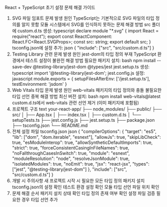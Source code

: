 React + TypeScript 초기 설정 문제 해결 가이드
1. SVG 파일 임포트 문제
발생 원인
TypeScript는 기본적으로 SVG 파일의 타입 정의를 알지 못함
모듈 시스템에서 SVG를 인식하지 못하는 문제
해결 방법
src 폴더에 custom.d.ts 생성:
typescript
declare module "*.svg" {
  import React = require("react");
  export const ReactComponent: React.FC<React.SVGProps<SVGSVGElement>>;
  const src: string;
  export default src;
}
tsconfig.json에 설정 추가:
json
{
  "include": ["src", "src/custom.d.ts"]
}
2. Testing Library 관련 문제
발생 원인
jest-dom의 타입 정의 부재
TypeScript 환경에서 테스트 설정이 불완전
해결 방법
필요한 패키지 설치:
bash
npm install --save-dev @testing-library/jest-dom @types/jest
jest.setup.ts 생성:
typescript
import '@testing-library/jest-dom';
jest.config.js 설정:
javascript
module.exports = {
  setupFilesAfterEnv: ['<rootDir>/jest.setup.ts'],
  testEnvironment: 'jsdom'
}
3. Web Vitals 타입 문제
발생 원인
web-vitals 패키지의 타입 정의와 충돌
불필요한 타입 선언 중복
해결 방법
최신 버전 설치:
bash
npm install web-vitals@latest
custom.d.ts에서 web-vitals 관련 선언 제거 (이미 패키지에 포함됨)
4. 프로젝트 구조
text
your-react-app/
├── node_modules/
├── public/
├── src/
│   ├── App.tsx
│   ├── index.tsx
│   ├── custom.d.ts
│   └── setupTests.ts
├── jest.config.js
├── jest.setup.ts
├── package.json
├── tsconfig.json
└── README.md
5. 전체 설정 파일
tsconfig.json
json
{
  "compilerOptions": {
    "target": "es5",
    "lib": ["dom", "dom.iterable", "esnext"],
    "allowJs": true,
    "skipLibCheck": true,
    "esModuleInterop": true,
    "allowSyntheticDefaultImports": true,
    "strict": true,
    "forceConsistentCasingInFileNames": true,
    "noFallthroughCasesInSwitch": true,
    "module": "esnext",
    "moduleResolution": "node",
    "resolveJsonModule": true,
    "isolatedModules": true,
    "noEmit": true,
    "jsx": "react-jsx",
    "types": ["jest", "@testing-library/jest-dom"]
  },
  "include": ["src", "src/custom.d.ts"]
}
6. 개발 시 주의사항
새 프로젝트 시작 시 필요한 모든 타입 정의 패키지 설치
tsconfig.json의 설정 확인
테스트 환경 설정 확인
모듈 타입 선언 파일 위치 확인
7. 문제 해결 순서
패키지 설치 상태 확인
타입 정의 존재 여부 확인
설정 파일 검증
필요한 경우 타입 선언 추가
